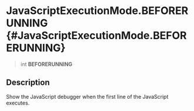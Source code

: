 JavaScriptExecutionMode.BEFORERUNNING {#JavaScriptExecutionMode.BEFORERUNNING}
=====================================

> int **BEFORERUNNING**

Description
-----------

Show the JavaScript debugger when the first line of the JavaScript
executes.
